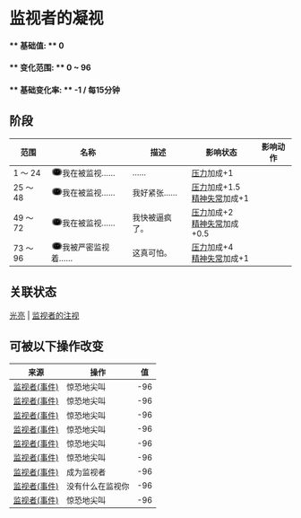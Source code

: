 # 监视者的凝视  
>   
  
#### ** 基础值: ** 0   
#### ** 变化范围: ** 0 ~ 96  
#### ** 基础变化率: ** -1 / 每15分钟  
## 阶段  
范围  |  名称  |  描述  |  影响状态  |  影响动作  
----  |  ----  |  ----  |  ----  |  ----  
1 ～ 24  |  <img decoding="async" src="Sprite/Watcher.png" href="a.md" style="max-width:20px;max-height:20px;">我在被监视……  |  ……  |  [压力](Stress.md)加成+1  |    
25 ～ 48  |  <img decoding="async" src="Sprite/Watcher.png" href="a.md" style="max-width:20px;max-height:20px;">我在被监视……  |  我好紧张……  |  [压力](Stress.md)加成+1.5<br>[精神失常](MindState.md)加成+1  |    
49 ～ 72  |  <img decoding="async" src="Sprite/Watcher.png" href="a.md" style="max-width:20px;max-height:20px;">我在被监视……  |  我快被逼疯了。  |  [压力](Stress.md)加成+2<br>[精神失常](MindState.md)加成+0.5  |    
73 ～ 96  |  <img decoding="async" src="Sprite/Watcher.png" href="a.md" style="max-width:20px;max-height:20px;">我被严密监视着……  |  这真可怕。  |  [压力](Stress.md)加成+4<br>[精神失常](MindState.md)加成+1  |    
## 关联状态  
[光亮](Light.md)  |  [监视者的注视](WatcherInsight.md)  
## 可被以下操作改变  
来源  |  操作  |  值  
----  |  ----  |  ----  
[监视者(事件)](Event_WatchedExperience1a.md)  |  惊恐地尖叫  |  -96  
[监视者(事件)](Event_WatchedExperience1b.md)  |  惊恐地尖叫  |  -96  
[监视者(事件)](Event_WatchedExperience1c.md)  |  惊恐地尖叫  |  -96  
[监视者(事件)](Event_WatchedExperience1d.md)  |  惊恐地尖叫  |  -96  
[监视者(事件)](Event_WatchedExperience1e.md)  |  惊恐地尖叫  |  -96  
[监视者(事件)](Event_WatchedExperience1f.md)  |  惊恐地尖叫  |  -96  
[监视者(事件)](Event_WatchedExperience1gGod.md)  |  成为监视者  |  -96  
[监视者(事件)](Event_WatchedExperience1gVoid.md)  |  没有什么在监视你  |  -96  
[监视者(事件)](Event_WatchedExperience1gVoid.md)  |  惊恐地尖叫  |  -96  
